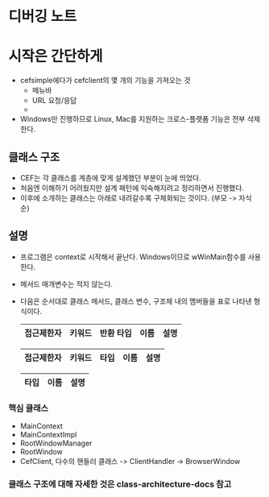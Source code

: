 # 디버깅 노트

# 시작은 간단하게
- cefsimple에다가 cefclient의 몇 개의 기능을 가져오는 것
    - 메뉴바
    - URL 요청/응답
    - 
- Windows만 진행하므로 Linux, Mac를 지원하는 크로스-플랫폼 기능은 전부 삭제한다.

## 클래스 구조
- CEF는 각 클래스를 계층에 맞게 설계했던 부분이 눈에 띄었다.
- 처음엔 이해하기 어려웠지만 설계 패턴에 익숙해지려고 정리하면서 진행했다.
- 이후에 소개하는 클래스는 아래로 내려갈수록 구체화되는 것이다. (부모 -> 자식 순)

## 설명
- 프로그램은 context로 시작해서 끝난다. Windows이므로 wWinMain함수를 사용한다.
- 메서드 매개변수는 적지 않는다.
- 다음은 순서대로 클래스 메서드, 클래스 변수, 구조체 내의 멤버들을 표로 나타낸 형식이다.

    |접근제한자|키워드|반환 타입|이름|설명|
    |---|---|---|---|---|


    |접근제한자|키워드|타입|이름|설명|
    |---|---|---|---|---|


    |타입|이름|설명|
    |--|--|--|
    

### 핵심 클래스
- MainContext
- MainContextImpl
- RootWindowManager
- RootWindow
- CefClient, 다수의 핸들러 클래스 -> ClientHandler -> BrowserWindow

### 클래스 구조에 대해 자세한 것은 class-architecture-docs 참고